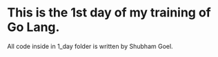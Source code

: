 # This is the 1st day of my training of Go Lang.
All code inside in 1_day folder is written by Shubham Goel.